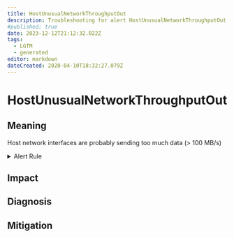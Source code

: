 ```yaml
---
title: HostUnusualNetworkThroughputOut
description: Troubleshooting for alert HostUnusualNetworkThroughputOut
#published: true
date: 2023-12-12T21:12:32.022Z
tags: 
  - LGTM
  - generated
editor: markdown
dateCreated: 2020-04-10T18:32:27.079Z
---
```


# HostUnusualNetworkThroughputOut

## Meaning
[//]: # "Short paragraph that explains what the alert means"
Host network interfaces are probably sending too much data (> 100 MB/s)

<details>
  <summary>Alert Rule</summary>

{{% rule "host-and-hardware/node-exporter.yml" "HostUnusualNetworkThroughputOut" %}}

{{% comment %}}

```yaml
alert: HostUnusualNetworkThroughputOut
expr: (sum by (instance) (rate(node_network_transmit_bytes_total[2m])) / 1024 / 1024 > 100) * on(instance) group_left (nodename) node_uname_info{nodename=~".+"}
for: 5m
labels:
    severity: warning
annotations:
    summary: Host unusual network throughput out (instance {{ $labels.instance }})
    description: |-
        Host network interfaces are probably sending too much data (> 100 MB/s)
          VALUE = {{ $value }}
          LABELS = {{ $labels }}
    runbook: https://github.com/srerun/prometheus-alerts/blob/main/content/runbooks/node-exporter/HostUnusualNetworkThroughputOut.md

```

{{% /comment %}}

</details>


## Impact
[//]: # "What could / will happen if the alert is not addressed"



## Diagnosis
[//]: # "Steps to take to identify the cause of the problem"



## Mitigation
[//]: # "The steps necessary to resolve the alert"
